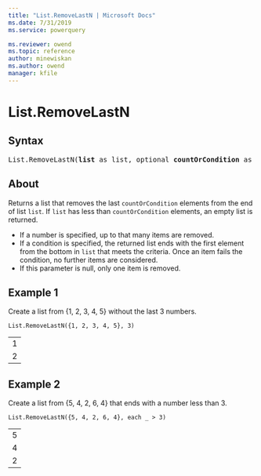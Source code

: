 ```yaml
---
title: "List.RemoveLastN | Microsoft Docs"
ms.date: 7/31/2019
ms.service: powerquery

ms.reviewer: owend
ms.topic: reference
author: minewiskan
ms.author: owend
manager: kfile
---
```

# List.RemoveLastN

## Syntax

<pre>
List.RemoveLastN(<b>list</b> as list, optional <b>countOrCondition</b> as any) as list
</pre>
  
## About  
Returns a list that removes the last `countOrCondition` elements from the end of list `list`. If `list` has less than `countOrCondition` elements, an empty list is returned. <ul> <li>If a number is specified, up to that many items are removed. </li> <li>If a condition is specified, the returned list ends with the first element from the bottom in <code>list</code> that meets the criteria. Once an item fails the condition, no further items are considered. </li> <li>If this parameter is null, only one item is removed. </li> </ul>

## Example 1
Create a list from {1, 2, 3, 4, 5} without the last 3 numbers.

```powerquery-m
List.RemoveLastN({1, 2, 3, 4, 5}, 3)
```

<table> <tr><td>1</td></tr> <tr><td>2</td></tr> </table>

## Example 2
Create a list from {5, 4, 2, 6, 4} that ends with a number less than 3.

```powerquery-m
List.RemoveLastN({5, 4, 2, 6, 4}, each _ > 3)
```

<table> <tr><td>5</td></tr> <tr><td>4</td></tr> <tr><td>2</td></tr> </table>
